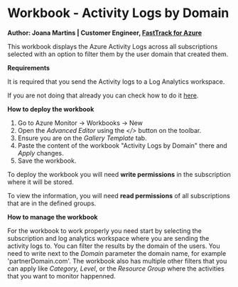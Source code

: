 # Workbook - Activity Logs by Domain
**Author: Joana Martins | Customer Engineer, [FastTrack for Azure](https://aka.ms/fasttrackforazure)**

This workbook displays the Azure Activity Logs across all subscriptions selected with an option to filter them by the user domain that created them.

**Requirements**

It is required that you send the Activity logs to a Log Analytics workspace.

If you are not doing that already you can check how to do it [here](https://docs.microsoft.com/en-us/azure/azure-monitor/platform/activity-log#send-to-log-analytics-workspace).


**How to deploy the workbook**
1. Go to Azure Monitor -> Workbooks -> New
2. Open the _Advanced Editor_ using the _</>_ button on the toolbar.
3. Ensure you are on the _Gallery Template_ tab.
4. Paste the content of the workbook "Activity Logs by Domain" there and _Apply_ changes.
5. Save the workbook.

To deploy the workbook you will need **write permissions** in the subscription where it will be stored. 

To view the information, you will need **read permissions** of all subscriptions that are in the defined groups. 

**How to manage the workbook**

For the workbook to work properly you need start by selecting the subscription and log analytics workspace where you are sending the activity logs to.
You can filter the results by the domain of the users. You need to write next to the _Domain_ parameter the domain name, for example 'partnerDomain.com'.
The workbook also has multiple other filters that you can apply like _Category, Level_, or the _Resource Group_ where the activities that you want to monitor happenned.


